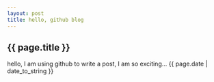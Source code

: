 ```yaml
---
layout: post
title: hello, github blog
---
```


{{ page.title }}
---------------------
hello, I am using github to write a post, I am so exciting...
{{ page.date | date_to_string }}
